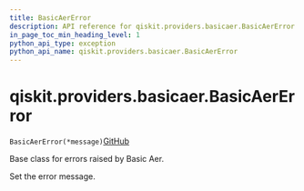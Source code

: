 ```yaml
---
title: BasicAerError
description: API reference for qiskit.providers.basicaer.BasicAerError
in_page_toc_min_heading_level: 1
python_api_type: exception
python_api_name: qiskit.providers.basicaer.BasicAerError
---
```


# qiskit.providers.basicaer.BasicAerError

<span id="qiskit.providers.basicaer.BasicAerError" />

`BasicAerError(*message)`[GitHub](https://github.com/qiskit/qiskit/tree/stable/0.18/qiskit/providers/basicaer/exceptions.py "view source code")

Base class for errors raised by Basic Aer.

Set the error message.

